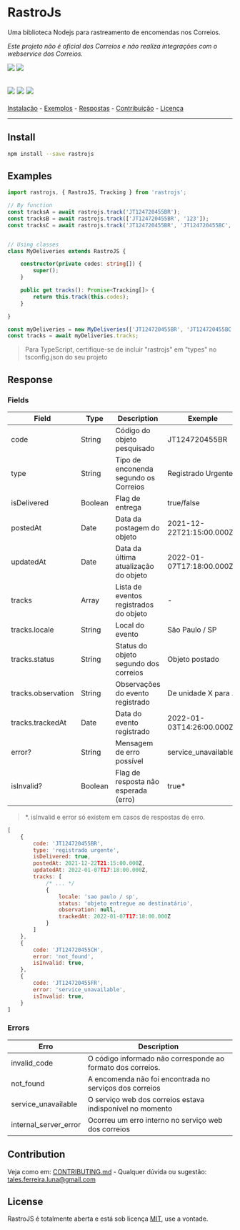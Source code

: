 # RastroJs
Uma biblioteca Nodejs para rastreamento de encomendas nos Correios.

*Este projeto não é oficial dos Correios e não realiza integrações com o webservice dos Correios.*

![](https://img.shields.io/badge/Node.js-339933?style=flat&logo=nodedotjs&logoColor=white)
![](https://img.shields.io/npm/l/rastrojs?color=blue&label=License)

![](https://img.shields.io/npm/dm/rastrojs?label=Downloads&logo=npm)
![](https://img.shields.io/github/issues/talesluna/rastrojs?color=red&label=Issues&logo=github&logoColor=white)
![](https://img.shields.io/github/stars/talesluna/rastrojs?color=yellow&label=Stars&logo=github)
---

[Instalação](#install) - [Exemplos](#examples) - [Respostas](#response) - [Contribuição](#contribution) - [Licença](#license)

----

## Install

```sh
npm install --save rastrojs
```

## Examples

```ts
import rastrojs, { RastroJS, Tracking } from 'rastrojs';

// By function
const tracksA = await rastrojs.track('JT124720455BR');
const tracksB = await rastrojs.track(['JT124720455BR', '123']);
const tracksC = await rastrojs.track('JT124720455BR', 'JT124720455BC', '123');


// Using classes
class MyDeliveries extends RastroJS {

    constructor(private codes: string[]) {
        super();
    }

    public get tracks(): Promise<Tracking[]> {
        return this.track(this.codes);
    }

}

const myDeliveries = new MyDeliveries(['JT124720455BR', 'JT124720455BC', '123']);
const tracks = await myDeliveries.tracks;

```

> Para TypeScript, certifique-se de incluir "rastrojs" em "types" no tsconfig.json do seu projeto

## Response

### Fields
|Field|Type|Description|Exemple
|-|-|-|-|
|code|String|Código do objeto pesquisado|JT124720455BR
|type|String|Tipo de enconenda segundo os Correios|Registrado Urgente
|isDelivered|Boolean|Flag de entrega|true/false
|postedAt|Date|Data da postagem do objeto|2021-12-22T21:15:00.000Z
|updatedAt|Date|Data da última atualização do objeto|2022-01-07T17:18:00.000Z
|tracks|Array| Lista de eventos registrados do objeto|-
|tracks.locale|String|Local do evento|São Paulo / SP
|tracks.status|String|Status do objeto segundo dos correios|Objeto postado
|tracks.observation|String|Observações do evento registrado|De unidade X para ...
|tracks.trackedAt|Date|Data do evento registrado|2022-01-03T14:26:00.000Z
|error?|String|Mensagem de erro possível|service_unavailable*
|isInvalid?|Boolean|Flag de resposta não esperada (erro)|true*

> *. isInvalid e error só existem em casos de respostas de erro.

```js
[
    {
        code: 'JT124720455BR',
        type: 'registrado urgente',
        isDelivered: true,
        postedAt: 2021-12-22T21:15:00.000Z,
        updatedAt: 2022-01-07T17:18:00.000Z,
        tracks: [
            /* ... */
            {
                locale: 'sao paulo / sp',
                status: 'objeto entregue ao destinatário',
                observation: null,
                trackedAt: 2022-01-07T17:18:00.000Z
            }
        ]
    },
    {
        code: 'JT124720455CH',
        error: 'not_found',
        isInvalid: true,
    },
    {
        code: 'JT124720455FR',
        error: 'service_unavailable',
        isInvalid: true,
    }
]
```

### Errors
|Erro|Description
|-|-|
|invalid_code|O código informado não corresponde ao formato dos correios.
|not_found|A encomenda não foi encontrada no serviços dos correios
|service_unavailable|O serviço web dos correios estava indisponível no momento
|internal_server_error|Ocorreu um erro interno no serviço web dos correios


## Contribution

Veja como em: [CONTRIBUTING.md](./CONTRIBUTING.md) - Qualquer dúvida ou sugestão: tales.ferreira.luna@gmail.com

## License

RastroJS é totalmente aberta e está sob licença [MIT](./LICENSE), use a vontade.
